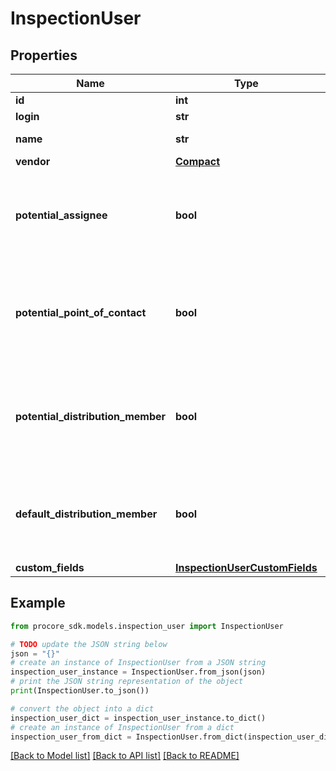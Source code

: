 # InspectionUser


## Properties

Name | Type | Description | Notes
------------ | ------------- | ------------- | -------------
**id** | **int** | User ID | [optional] 
**login** | **str** | Email | [optional] 
**name** | **str** | User&#39;s Name | [optional] 
**vendor** | [**Compact**](Compact.md) |  | [optional] 
**potential_assignee** | **bool** | Represents whether or not a user can be an Assignee for an Inspection. | [optional] 
**potential_point_of_contact** | **bool** | Represents whether or not a user can be a Point of Contact for an Inspection. | [optional] 
**potential_distribution_member** | **bool** | Represents whether or not a user can be a Distribution Member for an Inspection. | [optional] 
**default_distribution_member** | **bool** | Represents whether or not a user is a Default Distribution Member for Inspections. | [optional] 
**custom_fields** | [**InspectionUserCustomFields**](InspectionUserCustomFields.md) |  | [optional] 

## Example

```python
from procore_sdk.models.inspection_user import InspectionUser

# TODO update the JSON string below
json = "{}"
# create an instance of InspectionUser from a JSON string
inspection_user_instance = InspectionUser.from_json(json)
# print the JSON string representation of the object
print(InspectionUser.to_json())

# convert the object into a dict
inspection_user_dict = inspection_user_instance.to_dict()
# create an instance of InspectionUser from a dict
inspection_user_from_dict = InspectionUser.from_dict(inspection_user_dict)
```
[[Back to Model list]](../README.md#documentation-for-models) [[Back to API list]](../README.md#documentation-for-api-endpoints) [[Back to README]](../README.md)


